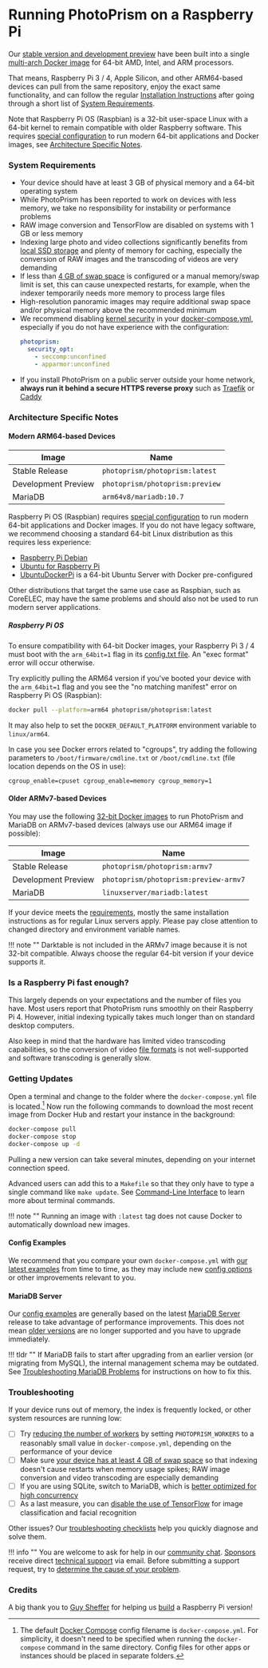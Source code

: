 # Running PhotoPrism on a Raspberry Pi

Our [stable version and development preview](../release-notes.md) have been built into a single
[multi-arch Docker image](https://hub.docker.com/r/photoprism/photoprism) for 64-bit AMD, Intel, and ARM processors.

That means, Raspberry Pi 3 / 4, Apple Silicon, and other ARM64-based devices can pull from the same repository,
enjoy the exact same functionality, and can follow the regular [Installation Instructions](docker-compose.md) 
after going through a short list of [System Requirements](#system-requirements).

Note that Raspberry Pi OS (Raspbian) is a 32-bit user-space Linux with a 64-bit kernel to remain compatible with older
Raspberry software. This requires [special configuration](#raspberry-pi-os) to run modern 64-bit applications and Docker
images, see [Architecture Specific Notes](#architecture-specific-notes).

### System Requirements ###

- Your device should have at least 3 GB of physical memory and a 64-bit operating system
- While PhotoPrism has been reported to work on devices with less memory, we take no responsibility for instability or performance problems
- RAW image conversion and TensorFlow are disabled on systems with 1 GB or less memory
- Indexing large photo and video collections significantly benefits from [local SSD storage](troubleshooting/performance.md#storage) and plenty of memory for caching, especially the conversion of RAW images and the transcoding of videos are very demanding
- If less than [4 GB of swap space](troubleshooting/docker.md#adding-swap) is configured or a manual memory/swap limit is set, this can cause unexpected restarts, for example, when the indexer temporarily needs more memory to process large files
- High-resolution panoramic images may require additional swap space and/or physical memory above the recommended minimum
- We recommend disabling [kernel security](troubleshooting/docker.md#kernel-security) in your 
  [docker-compose.yml](https://dl.photoprism.app/docker/arm64/docker-compose.yml), especially if you do 
  not have experience with the configuration:
  ```yaml
  photoprism:
    security_opt:
      - seccomp:unconfined
      - apparmor:unconfined
  ```
- If you install PhotoPrism on a public server outside your home network, **always run it behind a secure HTTPS reverse proxy** such as [Traefik](proxies/traefik.md) or [Caddy](proxies/caddy-2.md)

### Architecture Specific Notes ###

#### Modern ARM64-based Devices ####

| Image               | Name                            |
|---------------------|---------------------------------|
| Stable Release      | `photoprism/photoprism:latest`  | 
| Development Preview | `photoprism/photoprism:preview` | 
| MariaDB             | `arm64v8/mariadb:10.7`          | 

Raspberry Pi OS (Raspbian) requires [special configuration](#raspberry-pi-os) to run modern 64-bit applications and
Docker images. If you do not have legacy software, we recommend choosing a standard 64-bit Linux distribution as this
requires less experience:

- [Raspberry Pi Debian](https://raspi.debian.net/)
- [Ubuntu for Raspberry Pi](https://ubuntu.com/raspberry-pi)
- [UbuntuDockerPi](https://github.com/guysoft/UbuntuDockerPi) is a 64-bit Ubuntu Server with Docker pre-configured

Other distributions that target the same use case as Raspbian, such as CoreELEC, may have the same problems and
should also not be used to run modern server applications.

##### Raspberry Pi OS #####

To ensure compatibility with 64-bit Docker images, your Raspberry Pi 3 / 4 must boot with
the `arm_64bit=1` flag in its [config.txt file](https://www.raspberrypi.org/documentation/installation/installing-images/README.md).
An "exec format" error will occur otherwise.

Try explicitly pulling the ARM64 version if you've booted your device with the `arm_64bit=1` flag 
and you see the "no matching manifest" error on Raspberry Pi OS (Raspbian):

```bash
docker pull --platform=arm64 photoprism/photoprism:latest
```

It may also help to set the `DOCKER_DEFAULT_PLATFORM` environment variable to `linux/arm64`.

In case you see Docker errors related to "cgroups", try adding the following parameters to 
`/boot/firmware/cmdline.txt` or `/boot/cmdline.txt` (file location depends on the OS in use):

```
cgroup_enable=cpuset cgroup_enable=memory cgroup_memory=1
```

#### Older ARMv7-based Devices ####

You may use the following [32-bit Docker images](https://hub.docker.com/r/photoprism/photoprism/tags?page=1&name=armv7)
to run PhotoPrism and MariaDB on ARMv7-based devices (always use our ARM64 image if possible):

| Image               | Name                                  |
|---------------------|---------------------------------------|
| Stable Release      | `photoprism/photoprism:armv7`         |
| Development Preview | `photoprism/photoprism:preview-armv7` |
| MariaDB             | `linuxserver/mariadb:latest`          |

If your device meets the [requirements](#system-requirements), mostly the same installation instructions as 
for regular Linux servers apply. Please pay close attention to changed directory and environment variable names.

!!! note ""
    Darktable is not included in the ARMv7 image because it is not 32-bit compatible. Always choose the regular
    64-bit version if your device supports it.

### Is a Raspberry Pi fast enough? ###

This largely depends on your expectations and the number of files you have. Most users report that
PhotoPrism runs smoothly on their Raspberry Pi 4. However, initial indexing typically takes much longer
than on standard desktop computers.

Also keep in mind that the hardware has limited video transcoding capabilities, so the conversion of video
[file formats](../developer-guide/media/index.md) is not well-supported and software transcoding is generally slow.

### Getting Updates ###

Open a terminal and change to the folder where the `docker-compose.yml` file is located.[^1]
Now run the following commands to download the most recent image from Docker Hub and
restart your instance in the background:

```bash
docker-compose pull
docker-compose stop
docker-compose up -d
```

Pulling a new version can take several minutes, depending on your internet connection speed.

Advanced users can add this to a `Makefile` so that they only have to type a single
command like `make update`. See [Command-Line Interface](docker-compose.md#command-line-interface) 
to learn more about terminal commands.

!!! note ""
    Running an image with `:latest` tag does not cause Docker to automatically download new images.

#### Config Examples ####

We recommend that you compare your own `docker-compose.yml` with [our latest examples](https://dl.photoprism.app/docker/) from time to time, as they may include new [config options](config-options.md) or other improvements relevant to you.

#### MariaDB Server ####

Our [config examples](https://dl.photoprism.app/docker/) are generally based on the latest [MariaDB Server](https://mariadb.com/kb/en/mariadb-server-release-dates/) release to take advantage of performance improvements.
This does not mean [older versions](index.md#databases) are no longer supported and you have to upgrade immediately.

!!! tldr ""
    If MariaDB fails to start after upgrading from an earlier version (or migrating from MySQL), the internal management schema may be outdated. See [Troubleshooting MariaDB Problems](troubleshooting/mariadb.md#version-upgrade) for instructions on how to fix this.

### Troubleshooting ###

If your device runs out of memory, the index is frequently locked, or other system resources are running low:

- [ ] Try [reducing the number of workers](config-options.md#index-workers) by setting `PHOTOPRISM_WORKERS` to a reasonably small value in `docker-compose.yml`, depending on the performance of your device
- [ ] Make sure [your device has at least 4 GB of swap space](troubleshooting/docker.md#adding-swap) so that indexing doesn't cause restarts when memory usage spikes; RAW image conversion and video transcoding are especially demanding
- [ ] If you are using SQLite, switch to MariaDB, which is [better optimized for high concurrency](faq.md#should-i-use-sqlite-mariadb-or-mysql)
- [ ] As a last measure, you can [disable the use of TensorFlow](config-options.md#feature-flags) for image classification and facial recognition

Other issues? Our [troubleshooting checklists](troubleshooting/index.md) help you quickly diagnose and solve them.

!!! info ""
    You are welcome to ask for help in our [community chat](https://link.photoprism.app/chat).
    [Sponsors](https://photoprism.app/membership) receive direct [technical support](https://photoprism.app/contact) via email.
    Before submitting a support request, try to [determine the cause of your problem](troubleshooting/index.md).

### Credits ###

A big thank you to [Guy Sheffer](https://github.com/guysoft) for helping us [build](https://github.com/photoprism/photoprism/issues/109)
a Raspberry Pi version!

[^1]: The default [Docker Compose](https://docs.docker.com/compose/) config filename is `docker-compose.yml`. For simplicity, it doesn't need to be specified when running the `docker-compose` command in the same directory. Config files for other apps or instances should be placed in separate folders.
